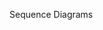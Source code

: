 <span id="title">Sequence Diagrams</span>

<div id="body">

<include src="introduction/unit-inParent-asPanel.md" boilerplate />
<include src="basic/unit-inParent-asPanel.md" boilerplate />
<include src="objectCreation/unit-inParent-asPanel.md" boilerplate />
<include src="objectDeletion/unit-inParent-asPanel.md" boilerplate />
<include src="loops/unit-inParent-asPanel.md" boilerplate />
<include src="selfInvocation/unit-inParent-asPanel.md" boilerplate />
<include src="alternativePaths/unit-inParent-asPanel.md" boilerplate />
<include src="optionalPaths/unit-inParent-asPanel.md" boilerplate />
<include src="parallelPaths/unit-inParent-asPanel.md" boilerplate />
<include src="referenceFrames/unit-inParent-asPanel.md" boilerplate />
<include src="minimalNotation/unit-inParent-asPanel.md" boilerplate />

</div>